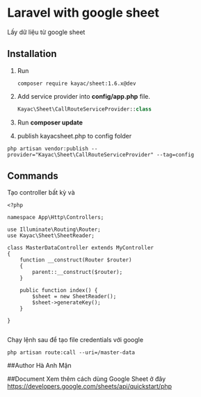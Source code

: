 # Laravel with google sheet
Lấy dữ liệu từ google sheet


## Installation

1. Run 
    ```
    composer require kayac/sheet:1.6.x@dev
    ```
    
2. Add service provider into **config/app.php** file.
    ```php
    Kayac\Sheet\CallRouteServiceProvider::class
    ```
3. Run **composer update**

4. publish kayacsheet.php to config folder
```
php artisan vendor:publish --provider="Kayac\Sheet\CallRouteServiceProvider" --tag=config
```

## Commands
Tạo controller bất kỳ và 
```
<?php

namespace App\Http\Controllers;

use Illuminate\Routing\Router;
use Kayac\Sheet\SheetReader;

class MasterDataController extends MyController
{
    function __construct(Router $router)
    {
        parent::__construct($router);
    }

    public function index() {
        $sheet = new SheetReader();
        $sheet->generateKey();
    }

}


```

Chạy lệnh sau để tạo file credentials với google
```
php artisan route:call --uri=/master-data
```


##Author
Hà Anh Mận

##Document
Xem thêm cách dùng Google Sheet ở đây
https://developers.google.com/sheets/api/quickstart/php